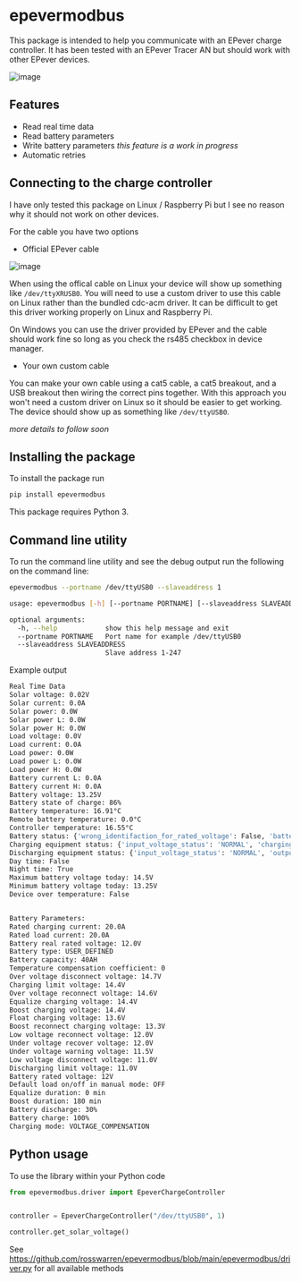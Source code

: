 # epevermodbus

This package is intended to help you communicate with an EPever charge controller. It has been tested with an EPever Tracer AN but should work with other EPever devices.

![image](https://user-images.githubusercontent.com/613642/128763284-c5bbe67b-3905-479a-8a90-b1db16ff59fb.png)

## Features
* Read real time data
* Read battery parameters
* Write battery parameters _this feature is a work in progress_
* Automatic retries

## Connecting to the charge controller

I have only tested this package on Linux / Raspberry Pi but I see no reason why it should not work on other devices.

For the cable you have two options

* Official EPever cable

![image](https://user-images.githubusercontent.com/613642/128763357-c88e8ef6-481c-470f-9ca3-40dd7cf85914.png)

When using the offical cable on Linux your device will show up something like `/dev/ttyXRUSB0`. You will need to use a custom driver to use this cable on Linux rather than the bundled cdc-acm driver. It can be difficult to get this driver working properly on Linux and Raspberry Pi.

On Windows you can use the driver provided by EPever and the cable should work fine so long as you check the rs485 checkbox in device manager.

* Your own custom cable

You can make your own cable using a cat5 cable, a cat5 breakout, and a USB breakout then wiring the correct pins together.
With this approach you won't need a custom driver on Linux so it should be easier to get working. The device should show up as something like `/dev/ttyUSB0`.

_more details to follow soon_

## Installing the package

To install the package run

```sh
pip install epevermodbus
```

This package requires Python 3.

## Command line utility

To run the command line utility and see the debug output run the following on the command line:

```sh
epevermodbus --portname /dev/ttyUSB0 --slaveaddress 1
```

```sh
usage: epevermodbus [-h] [--portname PORTNAME] [--slaveaddress SLAVEADDRESS]

optional arguments:
  -h, --help            show this help message and exit
  --portname PORTNAME   Port name for example /dev/ttyUSB0
  --slaveaddress SLAVEADDRESS
                        Slave address 1-247
```

Example output

```sh
Real Time Data
Solar voltage: 0.02V
Solar current: 0.0A
Solar power: 0.0W
Solar power L: 0.0W
Solar power H: 0.0W
Load voltage: 0.0V
Load current: 0.0A
Load power: 0.0W
Load power L: 0.0W
Load power H: 0.0W
Battery current L: 0.0A
Battery current H: 0.0A
Battery voltage: 13.25V
Battery state of charge: 86%
Battery temperature: 16.91°C
Remote battery temperature: 0.0°C
Controller temperature: 16.55°C
Battery status: {'wrong_identifaction_for_rated_voltage': False, 'battery_inner_resistence_abnormal': False, 'temperature_warning_status': 'NORMAL', 'battery_status': 'NORMAL'}
Charging equipment status: {'input_voltage_status': 'NORMAL', 'charging_mosfet_is_short_circuit': False, 'charging_or_anti_reverse_mosfet_is_open_circuit': False, 'anti_reverse_mosfet_is_short_circuit': False, 'input_over_current': False, 'load_over_current': False, 'load_short_circuit': False, 'load_mosfet_short_circuit': False, 'disequilibrium_in_three_circuits': False, 'pv_input_short_circuit': False, 'charging_status': 'NO_CHARGING', 'fault': False, 'running': True}
Discharging equipment status: {'input_voltage_status': 'NORMAL', 'output_power_load': 'LIGHT', 'short_circuit': False, 'unable_to_discharge': False, 'unable_to_stop_discharging': False, 'output_voltage_abnormal': False, 'input_over_voltage': False, 'short_circuit_in_high_voltage_side': False, 'boost_over_voltage': False, 'output_over_voltage': False, 'fault': False, 'running': False}
Day time: False
Night time: True
Maximum battery voltage today: 14.5V
Minimum battery voltage today: 13.25V
Device over temperature: False


Battery Parameters:
Rated charging current: 20.0A
Rated load current: 20.0A
Battery real rated voltage: 12.0V
Battery type: USER_DEFINED
Battery capacity: 40AH
Temperature compensation coefficient: 0
Over voltage disconnect voltage: 14.7V
Charging limit voltage: 14.4V
Over voltage reconnect voltage: 14.6V
Equalize charging voltage: 14.4V
Boost charging voltage: 14.4V
Float charging voltage: 13.6V
Boost reconnect charging voltage: 13.3V
Low voltage reconnect voltage: 12.0V
Under voltage recover voltage: 12.0V
Under voltage warning voltage: 11.5V
Low voltage disconnect voltage: 11.0V
Discharging limit voltage: 11.0V
Battery rated voltage: 12V
Default load on/off in manual mode: OFF
Equalize duration: 0 min
Boost duration: 180 min
Battery discharge: 30%
Battery charge: 100%
Charging mode: VOLTAGE_COMPENSATION
```

## Python usage

To use the library within your Python code

```python
from epevermodbus.driver import EpeverChargeController


controller = EpeverChargeController("/dev/ttyUSB0", 1)

controller.get_solar_voltage()
```

See https://github.com/rosswarren/epevermodbus/blob/main/epevermodbus/driver.py for all available methods
